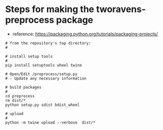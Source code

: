 
# Steps for making the tworavens-preprocess package

- reference: https://packaging.python.org/tutorials/packaging-projects/

```
# from the repository's top directory:
#

# install setup tools
#
pip install setuptools wheel twine

# Open/Edit /preprocess/setup.py
# - Update any necessary information

# build packages
#
cd preprocess
rm dist/*
python setup.py sdist bdist_wheel

# upload
#
python -m twine upload --verbose  dist/*
```
